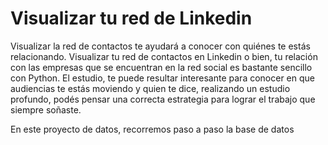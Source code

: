 # Visualizar tu red de Linkedin 

Visualizar la red de contactos te ayudará a conocer con quiénes te estás relacionando.
Visualizar tu red de contactos en Linkedin o bien, tu relación con las empresas que se encuentran en la red social es bastante sencillo con Python.
El estudio, te puede resultar interesante para conocer en que audiencias te estás moviendo y quien te dice, realizando un estudio profundo, podés pensar una correcta estrategia para lograr el trabajo que siempre soñaste.

En este proyecto de datos, recorremos paso a paso la base de datos
